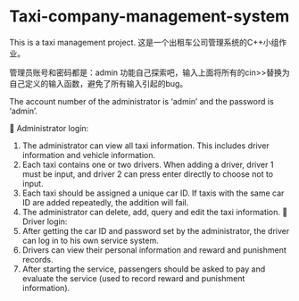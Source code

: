 # Taxi-company-management-system
This is a taxi management project. 这是一个出租车公司管理系统的C++小组作业。

管理员账号和密码都是：admin
功能自己探索吧，输入上面将所有的cin>>替换为自己定义的输入函数，避免了所有输入引起的bug。

The account number of the administrator is ‘admin’ and the password is ‘admin’.

	Administrator login:
1.	The administrator can view all taxi information. This includes driver information and vehicle information.
2.	Each taxi contains one or two drivers. When adding a driver, driver 1 must be input, and driver 2 can press enter directly to choose not to input.
3.	Each taxi should be assigned a unique car ID. If taxis with the same car ID are added repeatedly, the addition will fail.
4.	The administrator can delete, add, query and edit the taxi information.
	Driver login:
1.	After getting the car ID and password set by the administrator, the driver can log in to his own service system.
2.	Drivers can view their personal information and reward and punishment records.
3.	After starting the service, passengers should be asked to pay and evaluate the service (used to record reward and punishment information).
